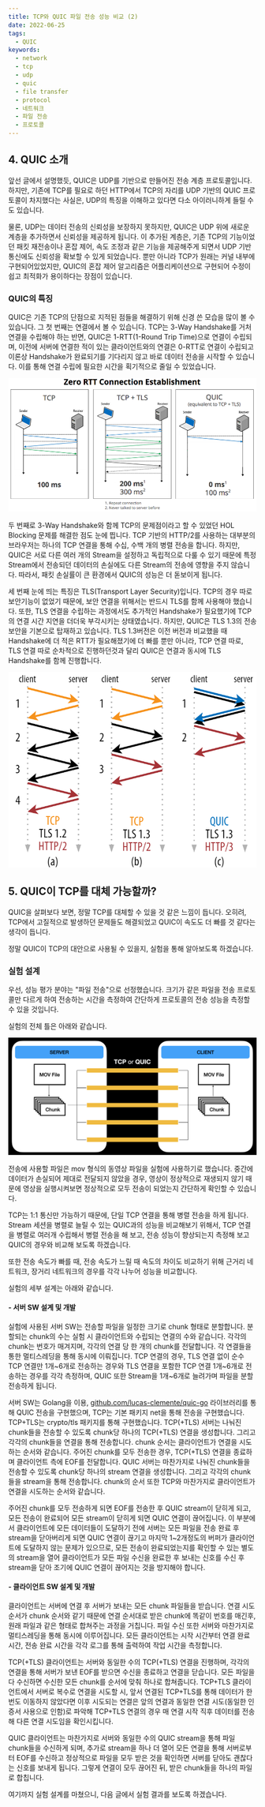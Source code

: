 ```yaml
---
title: TCP와 QUIC 파일 전송 성능 비교 (2)
date: 2022-06-25
tags:
  - QUIC
keywords:
  - network
  - tcp
  - udp
  - quic
  - file transfer
  - protocol
  - 네트워크
  - 파일 전송
  - 프로토콜
---
```


## 4. QUIC 소개

앞선 글에서 설명했듯, QUIC은 UDP를 기반으로 만들어진 전송 계층 프로토콜입니다. 하지만, 기존에 TCP를 필요로 하던 HTTP에서 TCP의 자리를 UDP 기반의 QUIC 프로토콜이 차지했다는 사실은, UDP의 특징을 이해하고 있다면 다소 아이러니하게 들릴 수도 있습니다.

물론, UDP는 데이터 전송의 신뢰성을 보장하지 못하지만, QUIC은 UDP 위에 새로운 계층을 추가하면서 신뢰성을 제공하게 됩니다. 이 추가된 계층은, 기존 TCP의 기능이었던 패킷 재전송이나 혼잡 제어, 속도 조정과 같은 기능을 제공해주게 되면서 UDP 기반 통신에도 신뢰성을 확보할 수 있게 되었습니다. 뿐만 아니라 TCP가 원래는 커널 내부에 구현되어있었지만, QUIC의 혼잡 제어 알고리즘은 어플리케이션으로 구현되어 수정이 쉽고 최적화가 용이하다는 장점이 있습니다.

### QUIC의 특징

QUIC은 기존 TCP의 단점으로 지적된 점들을 해결하기 위해 신경 쓴 모습을 많이 볼 수 있습니다. 그 첫 번째는 연결에서 볼 수 있습니다. TCP는 3-Way Handshake를 거처 연결을 수립해야 하는 반면, QUIC은 1-RTT(1-Round Trip Time)으로 연결이 수립되며, 이전에 서버에 연결한 적이 있는 클라이언트와의 연결은 0-RTT로 연결이 수립되고 이론상 Handshake가 완료되기를 기다리지 않고 바로 데이터 전송을 시작할 수 있습니다. 이를 통해 연결 수립에 필요한 시간을 획기적으로 줄일 수 있었습니다.

![1](1.png)

두 번째로 3-Way Handshake와 함께 TCP의 문제점이라고 할 수 있었던 HOL Blocking 문제를 해결한 점도 눈에 띕니다. TCP 기반의 HTTP/2를 사용하는 대부분의 브라우저는 하나의 TCP 연결을 통해 수십, 수백 개의 병렬 전송을 합니다. 하지만, QUIC은 서로 다른 여러 개의 Stream을 설정하고 독립적으로 다룰 수 있기 때문에 특정 Stream에서 전송되던 데이터의 손실에도 다른 Stream의 전송에 영향을 주지 않습니다. 따라서, 패킷 손실률이 큰 환경에서 QUIC의 성능은 더 돋보이게 됩니다.

세 번째 눈에 띄는 특징은 TLS(Transport Layer Security)입니다. TCP의 경우 따로 보안기능이 없었기 때문에, 보안 연결을 위해서는 반드시 TLS를 함께 사용해야 했습니다. 또한, TLS 연결을 수립하는 과정에서도 추가적인 Handshake가 필요했기에 TCP의 연결 시간 지연을 더더욱 부각시키는 상태였습니다. 하지만, QUIC은 TLS 1.3의 전송 보안을 기본으로 탑재하고 있습니다. TLS 1.3버전은 이전 버전과 비교했을 때 Handshake에 더 적은 RTT가 필요해졌기에 더 빠를 뿐만 아니라, TCP 연결 따로, TLS 연결 따로 순차적으로 진행하던것과 달리 QUIC은 연결과 동시에 TLS Handshake를 함께 진행합니다.

![2](2.png)

## 5. QUIC이 TCP를 대체 가능할까?

QUIC을 살펴보다 보면, 정말 TCP를 대체할 수 있을 것 같은 느낌이 듭니다. 오히려, TCP에서 고질적으로 발생하던 문제들도 해결되었고 QUIC이 속도도 더 빠를 것 같다는 생각이 듭니다.

정말 QUIC이 TCP의 대안으로 사용될 수 있을지, 실험을 통해 알아보도록 하겠습니다.

### 실험 설계

우선, 성능 평가 분야는 "파일 전송"으로 선정했습니다. 크기가 같은 파일을 전송 프로토콜만 다르게 하여 전송하는 시간을 측정하여 간단하게 프로토콜의 전송 성능을 측정할 수 있을 것입니다.

실험의 전체 틀은 아래와 같습니다.

![frame](3.png)

전송에 사용할 파일은 mov 형식의 동영상 파일을 실험에 사용하기로 했습니다. 중간에 데이터가 손실되어 제대로 전달되지 않았을 경우, 영상이 정상적으로 재생되지 않기 때문에 영상을 실행시켜보면 정상적으로 모두 전송이 되었는지 간단하게 확인할 수 있습니다.

TCP는 1:1 통신만 가능하기 때문에, 단일 TCP 연결을 통해 병렬 전송을 하게 됩니다. Stream 세션을 병렬로 늘릴 수 있는 QUIC과의 성능을 비교해보기 위해서, TCP 연결을 병렬로 여러개 수립해서 병렬 전송을 해 보고, 전송 성능이 향상되는지 측정해 보고 QUIC의 경우와 비교해 보도록 하겠습니다.

또한 전송 속도가 빠를 때, 전송 속도가 느릴 때 속도의 차이도 비교하기 위해 근거리 네트워크, 장거리 네트워크의 경우를 각각 나누어 성능을 비교합니다.

실험의 세부 설계는 아래와 같습니다.

#### - 서버 SW 설계 및 개발
실험에 사용된 서버 SW는 전송할 파일을 일정한 크기로 chunk 형태로 분할합니다. 분할되는 chunk의 수는 실험 시 클라이언트와 수립되는 연결의 수와 같습니다. 각각의 chunk는 번호가 매겨지며, 각각의 연결 당 한 개의 chunk를 전달합니다. 각 연결들을 통한 멀티스레딩을 통해 동시에 이뤄집니다. TCP 연결의 경우, TLS 연결 없이 순수 TCP 연결만 1개~6개로 전송하는 경우와 TLS 연결을 포함한 TCP 연결 1개~6개로 전송하는 경우를 각각 측정하며, QUIC 또한 Stream을 1개~6개로 늘려가며 파일을 분할 전송하게 됩니다.

서버 SW는 Golang을 이용, [github.com/lucas-clemente/quic-go](https://github.com/lucas-clemente/quic-go) 라이브러리를 통해 QUIC 전송을 구현했으며, TCP는 기본 패키지 net을 통해 전송을 구현했습니다. TCP+TLS는 crypto/tls 패키지를 통해 구현했습니다. TCP(+TLS) 서버는 나눠진 chunk들을 전송할 수 있도록 chunk당 하나의 TCP(+TLS) 연결을 생성합니다. 그리고 각각의 chunk들을 연결을 통해 전송합니다. chunk 순서는 클라이언트가 연결을 시도하는 순서와 같습니다. 주어진 chunk를 모두 전송한 경우, TCP(+TLS) 연결을 종료하며 클라이언트 측에 EOF를 전달합니다. QUIC 서버는 마찬가지로 나눠진 chunk들을 전송할 수 있도록 chunk당 하나의 stream 연결을 생성합니다. 그리고 각각의 chunk들을 stream을 통해 전송합니다. chunk의 순서 또한 TCP와 마찬가지로 클라이언트가 연결을 시도하는 순서와 같습니다.

주어진 chunk를 모두 전송하게 되면 EOF를 전송한 후 QUIC stream이 닫히게 되고, 모든 전송이 완료되어 모든 stream이 닫히게 되면 QUIC 연결이 끊어집니다. 이 부분에서 클라이언트에 모든 데이터들이 도달하기 전에 서버는 모든 파일을 전송 완료 후 stream을 닫아버리게 되면 QUIC 연결이 끊기고 마지막 1~2개정도의 버퍼가 클라이언트에 도달하지 않는 문제가 있으므로, 모든 전송이 완료되었는지를 확인할 수 있는 별도의 stream을 열어 클라이언트가 모든 파일 수신을 완료한 후 보내는 신호를 수신 후 stream을 닫아 조기에 QUIC 연결이 끊어지는 것을 방지해야 합니다.

#### - 클라이언트 SW 설계 및 개발
클라이언트는 서버에 연결 후 서버가 보내는 모든 chunk 파일들을 받습니다. 연결 시도 순서가 chunk 순서와 같기 때문에 연결 순서대로 받은 chunk에 똑같이 번호를 매긴후, 원래 파일과 같은 형태로 합쳐주는 과정을 거칩니다. 파일 수신 또한 서버와 마찬가지로 멀티스레딩을 통해 동시에 이루어집니다. 모든 클라이언트는 시작 시간부터 연결 완료 시간, 전송 완료 시간을 각각 로그를 통해 출력하여 작업 시간을 측정합니다.

TCP(+TLS) 클라이언트는 서버와 동일한 수의 TCP(+TLS) 연결을 진행하며, 각각의 연결을 통해 서버가 보낸 EOF를 받으면 수신을 종료하고 연결을 닫습니다. 모든 파일을 다 수신하면 수신한 모든 chunk를 순서에 맞춰 하나로 합쳐줍니다. TCP+TLS 클라이언트에서 서버로 복수로 연결을 시도할 시, 앞서 연결된 TCP+TLS를 통해 데이터가 한번도 이동하지 않았다면 이후 시도되는 연결은 앞의 연결과 동일한 연결 시도(동일한 인증서 사용으로 인함)로 파악해 TCP+TLS 연결의 경우 매 연결 시작 직후 데이터를 전송해 다른 연결 시도임을 확인시킵니다.

QUIC 클라이언트는 마찬가지로 서버와 동일한 수의 QUIC stream을 통해 파일 chunk들을 수신하게 되며, 추가로 stream을 하나 더 열어 모든 연결을 통해 서버로부터 EOF를 수신하고 정상적으로 파일을 모두 받은 것을 확인하면 서버를 닫아도 괜찮다는 신호를 보내게 됩니다. 그렇게 연결이 모두 끊어진 뒤, 받은 chunk들을 하나의 파일로 합칩니다.

여기까지 실험 설계를 마쳤으니, 다음 글에서 실험 결과를 보도록 하겠습니다.